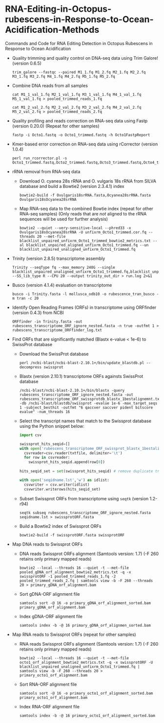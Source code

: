 # RNA-Editing-in-Octopus-rubescens-in-Response-to-Ocean-Acidification-Methods
Commands and Code for RNA Editing Detection in Octopus Rubescens in Response to Ocean Acidification


* Quality trimming and quality control on DNA-seq data using Trim Galore! (version 0.6.5)


  ```
  trim_galore --fastqc --paired M1_1.fq M1_2.fq M2_1.fq M2_2.fq M3_1.fq M3_2.fq M4_1.fq M4_2.fq M5_1.fq M5_2.fq
   ```


* Combine DNA reads from all samples


  ```
  cat M1_1_val_1.fq M2_1_val_1.fq M3_1_val_1.fq M4_1_val_1.fq M5_1_val_1.fq > pooled_trimmed_reads_1.fq
  ```
  ```
  cat M1_2_val_2.fq M2_2_val_2.fq M3_2_val_2.fq M4_2_val_2.fq M5_2_val_2.fq > pooled_trimmed_reads_2.fq
  ```


* Quality profiling and reads correction on RNA-seq data using Fastp (version 0.20.0) (Repeat for other samples)


  ```
  fastp -i Octo1.fastq -o Octo1_trimmed.fastq -h Octo1FastpReport
  ```
  
  
* Kmer-based error correction on RNA-seq data using rCorrector (version 1.0.4)


  ```
  perl run_rcorrector.pl -s Octo1_trimmed.fastq,Octo2_trimmed.fastq,Octo3_trimmed.fastq,Octo4_trimmed.fastq,Octo5_trimmed.fastq,Octo6_trimmed.fastq
  ```


* rRNA removal from RNA-seq data


  * Download O. cyanea 28s rRNA and O. vulgaris 18s rRNA from SILVA database and build a Bowtie2 (version 2.3.4.1) index 


    ```
    bowtie2-build -f Ovulgaris18srRNA.fasta,Ocyanea28srRNA.fasta Ovulgaris18sOcyanea28srRNA  
    ```


  * Map RNA-seq data to the combined Bowtie index (repeat for other RNA-seq samples) (Only reads that are *not* aligned to the rRNA sequences will be used for further analysis)


    ```
    bowtie2 --quiet --very-sensitive-local --phred33 -x Ovulgaris18sOcyanea28srRNA -U unfixrm_Octo1_trimmed.cor.fq --threads 20 --met-file blacklist_unpaired_unfixrm_Octo1_trimmed_bowtie2_metrics.txt --al blacklist_unpaired_aligned_unfixrm_Octo1_trimmed.fq --un blacklist_unpaired_unaligned_unfixrm_Octo1_trimmed.fq
    ```
  
  
* Trinity (version 2.8.5) transcriptome assembly


  ```
  Trinity --seqType fq --max_memory 240G --single blacklist_unpaired_unaligned_unfixrm_Octo1_trimmed.fq,blacklist_unpaired_unaligned_unfixrm_Octo2_trimmed.fq,blacklist_unpaired_unaligned_unfixrm_Octo3_trimmed.fq,blacklist_unpaired_unaligned_unfixrm_Octo4_trimmed.fq,blacklist_unpaired_unaligned_unfixrm_Octo5_trimmed.fq,blacklist_unpaired_unaligned_unfixrm_Octo6_trimmed.fq --SS_lib_type R --CPU 20 --output trinity_out_dir > run.log 2>&1
  ```
  
  
* Busco (version 4.1.4) evaluation on transcriptome 


  ```
  busco -i Trinity.fasta -l mollusca_odb10 -o rubescence_tran_busco -m tran -c 20
  ```
  
  
* Identify Open Reading Frames (ORFs) in transcriptome using ORFfinder (version 0.4.3) from NCBI


  ```
  ORFfinder -in Trinity.fasta -out rubescens_transcriptome_ORF_ignore_nested.fasta -n true -outfmt 1 > rubescens_transcriptome_ORFfinder_log.txt
  ```
  
  
* Find ORFs that are significantly matched (Blastx e-value < 1e-6) to SwissProt database 


  * Download the SwissProt database 


    ```
    perl /ncbi-blast/ncbi-blast-2.10.1+/bin/update_blastdb.pl --decompress swissprot
    ```

  
  * Blastx (version 2.10.1) transcriptome ORFs againsts SwissProt database


    ```
    /ncbi-blast/ncbi-blast-2.10.1+/bin/blastx -query rubescens_transcriptome_ORF_ignore_nested.fasta -out rubescens_transcriptome_ORF_swissprotdb_blastx_1bestalignemnt.txt -db /ncbi-blast/blastdb/swissprot -evalue 1e-6 -max_target_seqs 1 -subject_besthit -outfmt "6 qaccver saccver pident bitscore evalue" -num_threads 16
    ```
    
  * Select the transcript names that match to the Swissprot database using the Python snippet below:


    ```python
    import csv
    
    swissprot_hits_seqid=[]
    with open('rubescens_transcriptome_ORF_swissprot_blastx_1bestalignment.txt') as txtfile:
      csvreader=csv.reader(txtfile, delimiter='\t')
      for row in csvreader:
        swissprot_hits_seqid.append(row[0])
      
    hits_seqid_set = set(swissprot_hits_seqid) # remove duplicate transcript names in swissprot blastx hits
    
    with open('seqidname.lst','w') as idlist:
      csvwriter = csv.writer(idlist)
      csvwriter.writerows(hits_seqid_set)
    ```
    
    
  * Subset Swissprot ORFs from transcriptome using ```seqtk``` (version 1.2-r94)


    ```
    seqtk subseq rubescens_transcriptome_ORF_ignore_nested.fasta seqidname.lst > swissprotORF.fasta
    ```
    
    
  * Build a Bowtie2 index of Swissprot ORFs


    ```
    bowtie2-build -f swissprotORF.fasta swissprotORF
    ```
    
    
* Map DNA reads to Swissprot ORFs


  * DNA reads Swissprot ORFs alignment (Samtools version: 1.7) (-F 260 retains only primary mapped reads)


    ```
    bowtie2 --local --threads 16 --quiet -t --met-file pooled_gDNA_orf_alignment_bowtie2_metrics.txt -q -x swissprotORF -1 pooled_trimmed_reads_1.fq -2 pooled_trimmed_reads_2.fq | samtools view -b -F 260 --threads 20 > primary_gDNA_orf_alignment.bam
    ```


  * Sort gDNA-ORF alignment file


    ```
    samtools sort -@ 16 -o primary_gDNA_orf_alignment_sorted.bam primary_gDNA_orf_alignment.bam
    ```
    
    
  * Index gDNA-ORF alignment file


    ```
    samtools index -b -@ 16 primary_gDNA_orf_alignmen_sorted.bam
    ```


* Map RNA reads to Swissprot ORFs (repeat for other samples)

  * RNA reads Swissprot ORFs alignment (Samtools version: 1.7) (-F 260 retains only primary mapped reads)


    ```
    bowtie2 --local --threads 16 --quiet -t --met-file octo1_orf_alignment_bowtie2_metrics.txt -q -x swissprotORF -U blacklist_unpaired_unaligned_unfixrm_Octo1_trimmed.fq | samtools view -b -F 260 --threads 20 > primary_octo1_orf_alignment.bam
    ```


  * Sort RNA-ORF alignment file


    ```
    samtools sort -@ 16 -o primary_octo1_orf_alignment_sorted.bam primary_octo1_orf_alignment.bam
    ```
    
    
  * Index RNA-ORF alignment file


    ```
    samtools index -b -@ 16 primary_octo1_orf_alignment_sorted.bam
    ```
    
  
